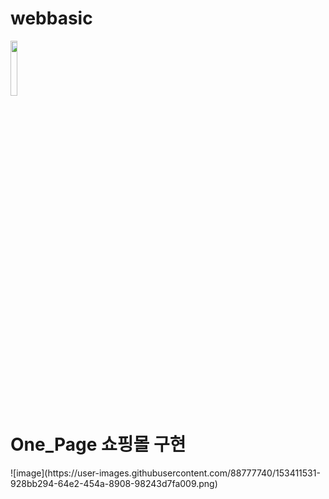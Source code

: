 # webbasic

 <img src="https://user-images.githubusercontent.com/88777740/153367902-88632282-7b18-43d0-8192-1f485dadaebe.jpg"  width="15%" height="15%"/>
 
 <h1> One_Page 쇼핑몰 구현 </h1>
 ![image](https://user-images.githubusercontent.com/88777740/153411531-928bb294-64e2-454a-8908-98243d7fa009.png)

